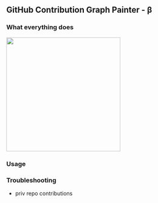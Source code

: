 ## GitHub Contribution Graph Painter - β

### What everything does

<img src="https://github.com/mattrltrent/github_painter/blob/main/github/demo_1.jpg?raw=true" width="300" height="" style="display: inline"/>

### Usage



### Troubleshooting

- priv repo contributions